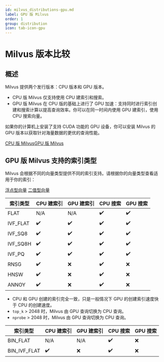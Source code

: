 ```yaml
---
id: milvus_distributions-gpu.md
label: GPU 版 Milvus
order: 1
group: distribution
icon: tab-icon-gpu
---
```


# Milvus 版本比较

## 概述

Milvus 提供两个发行版本：CPU 版本和 GPU 版本。

<ul>
<li>CPU 版 Milvus 仅支持使用 CPU 建索引和搜索。</li>
<li>GPU 版 Milvus 在 CPU 版的基础上进行了 GPU 加速：支持同时进行索引创建和搜索计算以提高查询效率。你可以在同一时间内使用 GPU 建索引，使用 CPU 搜索向量。</li>
</ul>

如果你的计算机上安装了支持 CUDA 功能的 GPU 设备，你可以安装 Milvus 的 GPU 版本以获取针对海量数据的更优的查询性能。

<div class="tab-wrapper"><a href="milvus_distributions-cpu.md" tab-icon-cpu>CPU 版 Milvus</a><a href="milvus_distributions-gpu.md" class='active tab-icon-gpu'>GPU 版 Milvus</a></div> 


## GPU 版 Milvus 支持的索引类型

Milvus 会根据不同的向量类型提供不同的索引支持。请根据你的向量类型查看适用于你的索引：



<div class="filter">
<a href="#floating">浮点型向量</a> <a href="#binary">二值型向量</a>

</div>

<div class="filter-floating table-wrapper" markdown="block">

| 索引类型  | CPU 建索引        | GPU 建索引      | CPU 搜索            | GPU 搜索         |
| -------- | ----------------- | -------------  | -------------------- | --------------- |
| FLAT     | N/A                | N/A           | ✔️                  | ✔️            |
| IVF\_FLAT | ✔️                | ✔️            | ✔️                  | ✔️             |
| IVF\_SQ8  | ✔️                | ✔️            | ✔️                  | ✔️             |
| IVF\_SQ8H | ✔️                | ✔️            | ✔️                  | ✔️             |
| IVF\_PQ   | ✔️                | ✔️            | ✔️                  | ✔️             |
| RNSG     | ✔️                | ❌            | ✔️                  | ❌              |
| HNSW     | ✔️                | ❌            | ✔️                  | ❌              |
| ANNOY    | ✔️                | ❌            | ✔️                  | ❌              |

<div class="alert note">
<ul>
<li>CPU 和 GPU 创建的索引完全一致，只是一般情况下 GPU 的创建索引速度快于 CPU 的创建速度。</li>
<li><code>top_k</code> > 2048 时，Milvus 由 GPU 查询切换为 CPU 查询。</li>
<li><code>nprobe</code> > 2048 时，Milvus 由 GPU 查询切换为 CPU 查询。</li>
</ul>
</div>
</div>


<div class="filter-binary table-wrapper" markdown="block">

| 索引类型  | CPU 建索引        | GPU 建索引      | CPU 搜索            | GPU 搜索        |
| --------- | ---------------- | -------------- | ------------------- | --------------- |
| BIN\_FLAT       | N/A             | N/A            | ✔️                 | ❌             |
| BIN\_IVF\_FLAT   | ✔️              | ❌            | ✔️                 | ❌             |

</div>


